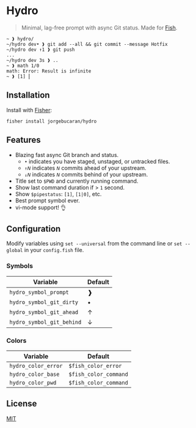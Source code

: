 # Hydro

> Minimal, lag-free prompt with async Git status. Made for [Fish](https://fishshell.com).

```console
~ ❱ hydro/
~/hydro dev• ❱ git add --all && git commit --message Hotfix
~/hydro dev ↑1 ❱ git push
...
~/hydro dev 3s ❱ ..
~ ❱ math 1/0
math: Error: Result is infinite
~ ❱ [1] ⎢
```

## Installation

Install with [Fisher](https://github.com/jorgebucaran/fisher):

```console
fisher install jorgebucaran/hydro
```

## Features

- Blazing fast async Git branch and status.
  - `•` indicates you have staged, unstaged, or untracked files.
  - `↑𝘕` indicates `𝘕` commits ahead of your upstream.
  - `↓𝘕` indicates `𝘕` commits behind of your upstream.
- Title set to `$PWD` and currently running command.
- Show last command duration if > `1` second.
- Show `$pipestatus`: `[1]`, `[1|0]`, etc.
- Best prompt symbol ever.
- vi-mode support! 👌

## Configuration

Modify variables using `set --universal` from the command line or `set --global` in your `config.fish` file.

### Symbols

| Variable                  | Default |
| ------------------------- | ------- |
| `hydro_symbol_prompt`     | ❱       |
| `hydro_symbol_git_dirty`  | •       |
| `hydro_symbol_git_ahead`  | ↑       |
| `hydro_symbol_git_behind` | ↓       |

### Colors

| Variable            | Default               |
| ------------------- | --------------------- |
| `hydro_color_error` | `$fish_color_error`   |
| `hydro_color_base`  | `$fish_color_command` |
| `hydro_color_pwd`   | `$fish_color_command` |

## License

[MIT](LICENSE.md)
